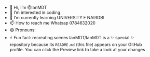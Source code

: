 - 👋 Hi, I’m @IanMDT
- 👀 I’m interested in coding
- 🌱 I’m currently learning UNIVERSITY F NAIROBI
- 📫 How to reach me Whatsap 0784632020 
- 😄 Pronouns: $$$$
- ⚡ Fun fact: recreating scenes
IanMDT/IanMDT is a ✨ special ✨ repository because its `README.md` (this file) appears on your GitHub profile.
You can click the Preview link to take a look at your changes
